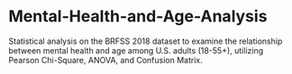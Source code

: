 # Mental-Health-and-Age-Analysis
Statistical analysis on the BRFSS 2018 dataset to examine the relationship between mental health and age among U.S. adults (18-55+), utilizing Pearson Chi-Square, ANOVA, and Confusion Matrix.
